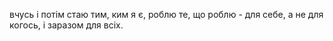 вчусь і потім стаю тим, ким я є, роблю те, що роблю - для себе, а не для когось, і заразом для всіх.